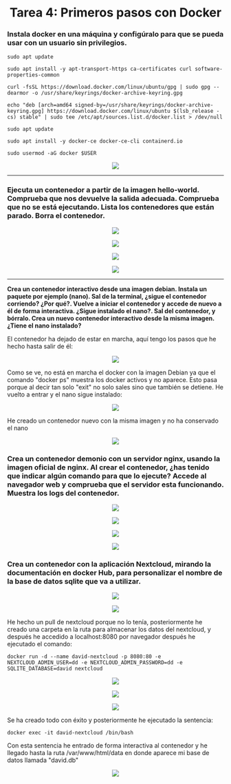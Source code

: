 # <center>Tarea 4: Primeros pasos con Docker</center>

### Instala docker en una máquina y configúralo para que se pueda usar con un usuario sin privilegios.

`sudo apt update`

`sudo apt install -y apt-transport-https ca-certificates curl software-properties-common`

`curl -fsSL https://download.docker.com/linux/ubuntu/gpg | sudo gpg --dearmor -o /usr/share/keyrings/docker-archive-keyring.gpg`

`echo "deb [arch=amd64 signed-by=/usr/share/keyrings/docker-archive-keyring.gpg] https://download.docker.com/linux/ubuntu $(lsb_release -cs) stable" | sudo tee /etc/apt/sources.list.d/docker.list > /dev/null`

`sudo apt update`

`sudo apt install -y docker-ce docker-ce-cli containerd.io`

`sudo usermod -aG docker $USER`

  <p align="center"> <img src="./cap1.png"></p>

---

### Ejecuta un contenedor a partir de la imagen hello-world. Comprueba que nos devuelve la salida adecuada. Comprueba que no se está ejecutando. Lista los contenedores que están parado. Borra el contenedor.

  <p align="center"> <img src="./cap2.png"></p>
  <p align="center"> <img src="./cap3.png"></p>
  <p align="center"> <img src="./cap4.png"></p>
  <p align="center"> <img src="./cap5.png"></p>

---

**Crea un contenedor interactivo desde una imagen debian. Instala un paquete por ejemplo (nano). Sal de la terminal, ¿sigue el contenedor corriendo? ¿Por qué?. Vuelve a iniciar el contenedor y accede de nuevo a él de forma interactiva. ¿Sigue instalado el nano?. Sal del contenedor, y bórralo. Crea un nuevo contenedor interactivo desde la misma imagen. ¿Tiene el nano instalado?**

<p>El contenedor ha dejado de estar en marcha, aquí tengo los pasos que he hecho hasta salir de él:</p>

  <p align="center"> <img src="./cap6.png"></p>

<p>Como se ve, no está en marcha el docker con la imagen Debian ya que el comando "docker ps" muestra los docker activos y no aparece. Esto pasa porque al decir tan solo "exit" no solo sales sino que también se detiene. He vuelto a entrar y el nano sigue instalado:

<p align="center"> <img src="./cap7.png"></p>

<p>He creado un contenedor nuevo con la misma imagen y no ha conservado el nano</p>

<p align="center"> <img src="./cap8.png"></p>

### Crea un contenedor demonio con un servidor nginx, usando la imagen oficial de nginx. Al crear el contenedor, ¿has tenido que indicar algún comando para que lo ejecute? Accede al navegador web y comprueba que el servidor esta funcionando. Muestra los logs del contenedor.

<p align="center"> <img src="./cap9.png"></p>

<p align="center"> <img src="./cap10.png"></p>

<p align="center"> <img src="./cap11.png"></p>

<p align="center"> <img src="./cap12.png"></p>

### Crea un contenedor con la aplicación Nextcloud, mirando la documentación en docker Hub, para personalizar el nombre de la base de datos sqlite que va a utilizar.

<p align="center"> <img src="./cap13.png"></p>

<p align="center"> <img src="./cap14.png"></p>

<p> He hecho un pull de nextcloud porque no lo tenía, posteriormente he creado una carpeta en la ruta para almacenar los datos del nextcloud, y después he accedido a localhost:8080 por navegador después he ejecutado el comando:

`docker run -d --name david-nextcloud -p 8080:80 -e NEXTCLOUD_ADMIN_USER=dd -e NEXTCLOUD_ADMIN_PASSWORD=dd -e SQLITE_DATABASE=david nextcloud`

<p align="center"> <img src="./cap17.png"></p>
<p align="center"> <img src="./cap15.png"></p>
<p align="center"> <img src="./cap16.png"></p>


Se ha creado todo con éxito y posteriormente he ejecutado la sentencia:

`docker exec -it david-nextcloud /bin/bash`

Con esta sentencia he entrado de forma interactiva al contenedor y he llegado hasta la ruta /var/www/html/data en donde aparece mi base de datos llamada "david.db"

<p align="center"> <img src="./cap18.png"></p>